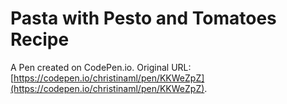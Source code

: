 # Pasta with Pesto and Tomatoes Recipe

A Pen created on CodePen.io. Original URL: [https://codepen.io/christinaml/pen/KKWeZpZ](https://codepen.io/christinaml/pen/KKWeZpZ).


